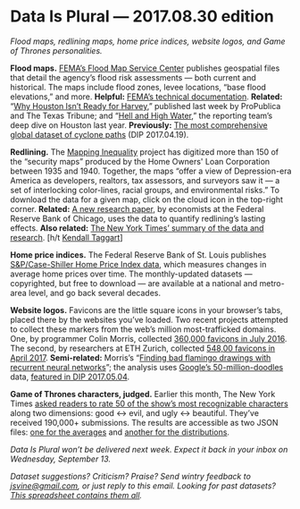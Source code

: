Data Is Plural — 2017.08.30 edition
===================================

*Flood maps, redlining maps, home price indices, website logos, and Game of Thrones personalities.*


__Flood maps.__ [FEMA’s Flood Map Service Center](https://msc.fema.gov/portal/advanceSearch) publishes geospatial files that detail the agency’s flood risk assessments — both current and historical. The maps include flood zones, levee locations, “base flood elevations,” and more. __Helpful:__ [FEMA’s technical documentation](https://www.fema.gov/media-library-data/886edbc98e2229a90d0593d5e46ddac9/Flood+Insurance+Rate+Map+Database+Technical+Reference.pdf). __Related:__ “[Why Houston Isn’t Ready for Harvey](https://projects.propublica.org/graphics/harvey),” published last week by ProPublica and The Texas Tribune; and “[Hell and High Water](https://projects.propublica.org/houston/),” the reporting team’s deep dive on Houston last year. __Previously:__ [The most comprehensive global dataset of cyclone paths](https://www.data-is-plural.com/archive/2017-04-19-edition) (DIP 2017.04.19).


__Redlining.__ The [Mapping Inequality](https://dsl.richmond.edu/panorama/redlining/) project has digitized more than 150 of the “security maps” produced by the Home Owners' Loan Corporation between 1935 and 1940. Together, the maps “offer a view of Depression-era America as developers, realtors, tax assessors, and surveyors saw it — a set of interlocking color-lines, racial groups, and environmental risks.” To download the data for a given map, click on the cloud icon in the top-right corner. __Related:__ [A new research paper](https://www.chicagofed.org/publications/working-papers/2017/wp2017-12), by economists at the Federal Reserve Bank of Chicago, uses the data to quantify redlining’s lasting effects. __Also related:__ [The New York Times’ summary of the data and research](https://www.nytimes.com/2017/08/24/upshot/how-redlinings-racist-effects-lasted-for-decades.html). [h/t [Kendall Taggart](https://twitter.com/KendallTTaggart)]


__Home price indices.__ The Federal Reserve Bank of St. Louis publishes [S&P/Case-Shiller Home Price Index data](https://fred.stlouisfed.org/release?rid=199), which measures changes in average home prices over time. The monthly-updated datasets — copyrighted, but free to download — are available at a national and metro-area level, and go back several decades.


__Website logos.__ Favicons are the little square icons in your browser’s tabs, placed there by the websites you’ve loaded. Two recent projects attempted to collect these markers from the web’s million most-trafficked domains. One, by programmer Colin Morris, collected [360,000 favicons in July 2016](https://archive.org/details/favicons_201708). The second, by researchers at ETH Zurich, collected [548,00 favicons in April 2017](https://data.vision.ee.ethz.ch/cvl/lld/). __Semi-related:__ Morris’s “[Finding bad flamingo drawings with recurrent neural networks](https://colinmorris.github.io/blog/bad_flamingos)”; the analysis uses [Google’s 50-million-doodles](https://quickdraw.withgoogle.com/data) data, [featured in DIP 2017.05.04](https://www.data-is-plural.com/archive/2017-05-24-edition).


__Game of Thrones characters, judged.__ Earlier this month, The New York Times [asked readers to rate 50 of the show’s most recognizable characters](https://www.nytimes.com/interactive/2017/08/09/upshot/game-of-thrones-chart.html) along two dimensions: good ↔ evil, and ugly ↔ beautiful. They’ve received 190,000+ submissions. The results are accessible as two JSON files: [one for the averages](https://int.nyt.com/newsgraphics/2017/2017-07-17-got-matrix/mean.json) and [another for the distributions](https://int.nyt.com/newsgraphics/2017/2017-07-17-got-matrix/contours.json).


*Data Is Plural won’t be delivered next week. Expect it back in your inbox on Wednesday, September 13.*


*Dataset suggestions? Criticism? Praise? Send wintry feedback to <jsvine@gmail.com>, or just reply to this email. Looking for past datasets? [This spreadsheet contains them all](https://docs.google.com/spreadsheets/d/1wZhPLMCHKJvwOkP4juclhjFgqIY8fQFMemwKL2c64vk).*